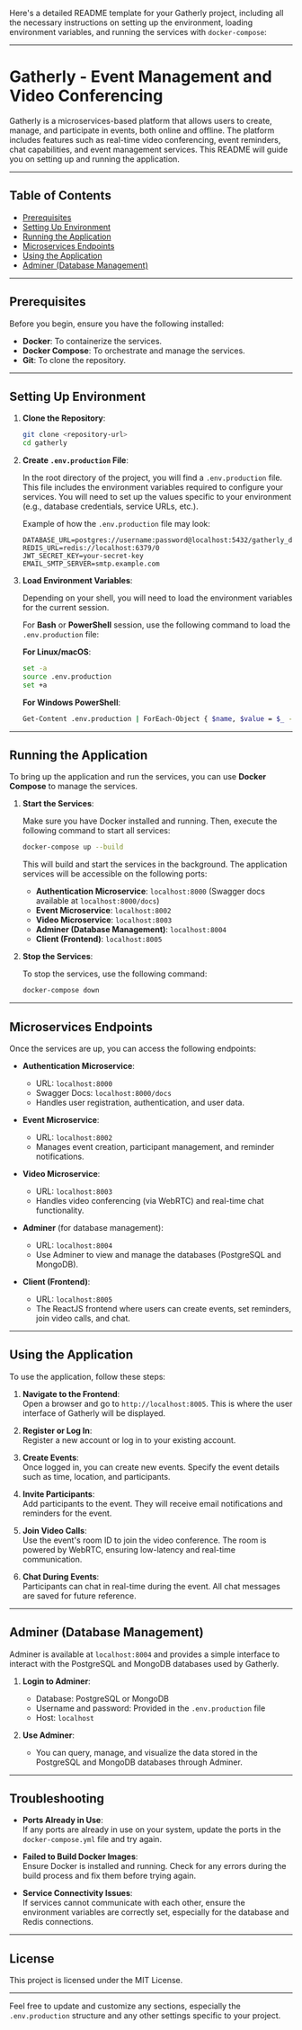 Here's a detailed README template for your Gatherly project, including all the necessary instructions on setting up the environment, loading environment variables, and running the services with `docker-compose`:

---

# Gatherly - Event Management and Video Conferencing

Gatherly is a microservices-based platform that allows users to create, manage, and participate in events, both online and offline. The platform includes features such as real-time video conferencing, event reminders, chat capabilities, and event management services. This README will guide you on setting up and running the application.

---

## Table of Contents

- [Prerequisites](#prerequisites)
- [Setting Up Environment](#setting-up-environment)
- [Running the Application](#running-the-application)
- [Microservices Endpoints](#microservices-endpoints)
- [Using the Application](#using-the-application)
- [Adminer (Database Management)](#adminer-database-management)

---

## Prerequisites

Before you begin, ensure you have the following installed:

- **Docker**: To containerize the services.
- **Docker Compose**: To orchestrate and manage the services.
- **Git**: To clone the repository.

---

## Setting Up Environment

1. **Clone the Repository**:

   ```bash
   git clone <repository-url>
   cd gatherly
   ```

2. **Create `.env.production` File**:

   In the root directory of the project, you will find a `.env.production` file. This file includes the environment variables required to configure your services. You will need to set up the values specific to your environment (e.g., database credentials, service URLs, etc.).

   Example of how the `.env.production` file may look:

   ```
   DATABASE_URL=postgres://username:password@localhost:5432/gatherly_db
   REDIS_URL=redis://localhost:6379/0
   JWT_SECRET_KEY=your-secret-key
   EMAIL_SMTP_SERVER=smtp.example.com
   ```

3. **Load Environment Variables**:

   Depending on your shell, you will need to load the environment variables for the current session.

   For **Bash** or **PowerShell** session, use the following command to load the `.env.production` file:

   **For Linux/macOS**:

   ```bash
   set -a
   source .env.production
   set +a
   ```

   **For Windows PowerShell**:

   ```bash
   Get-Content .env.production | ForEach-Object { $name, $value = $_ -split '='; [System.Environment]::SetEnvironmentVariable($name, $value) }
   ```

---

## Running the Application

To bring up the application and run the services, you can use **Docker Compose** to manage the services.

1. **Start the Services**:

   Make sure you have Docker installed and running. Then, execute the following command to start all services:

   ```bash
   docker-compose up --build
   ```

   This will build and start the services in the background. The application services will be accessible on the following ports:

   - **Authentication Microservice**: `localhost:8000` (Swagger docs available at `localhost:8000/docs`)
   - **Event Microservice**: `localhost:8002`
   - **Video Microservice**: `localhost:8003`
   - **Adminer (Database Management)**: `localhost:8004`
   - **Client (Frontend)**: `localhost:8005`

2. **Stop the Services**:

   To stop the services, use the following command:

   ```bash
   docker-compose down
   ```

---

## Microservices Endpoints

Once the services are up, you can access the following endpoints:

- **Authentication Microservice**:  
   - URL: `localhost:8000`  
   - Swagger Docs: `localhost:8000/docs`  
   - Handles user registration, authentication, and user data.

- **Event Microservice**:  
   - URL: `localhost:8002`  
   - Manages event creation, participant management, and reminder notifications.

- **Video Microservice**:  
   - URL: `localhost:8003`  
   - Handles video conferencing (via WebRTC) and real-time chat functionality.

- **Adminer** (for database management):  
   - URL: `localhost:8004`  
   - Use Adminer to view and manage the databases (PostgreSQL and MongoDB).

- **Client (Frontend)**:  
   - URL: `localhost:8005`  
   - The ReactJS frontend where users can create events, set reminders, join video calls, and chat.

---

## Using the Application

To use the application, follow these steps:

1. **Navigate to the Frontend**:  
   Open a browser and go to `http://localhost:8005`. This is where the user interface of Gatherly will be displayed.

2. **Register or Log In**:  
   Register a new account or log in to your existing account.

3. **Create Events**:  
   Once logged in, you can create new events. Specify the event details such as time, location, and participants.

4. **Invite Participants**:  
   Add participants to the event. They will receive email notifications and reminders for the event.

5. **Join Video Calls**:  
   Use the event's room ID to join the video conference. The room is powered by WebRTC, ensuring low-latency and real-time communication.

6. **Chat During Events**:  
   Participants can chat in real-time during the event. All chat messages are saved for future reference.

---

## Adminer (Database Management)

Adminer is available at `localhost:8004` and provides a simple interface to interact with the PostgreSQL and MongoDB databases used by Gatherly.

1. **Login to Adminer**:
   - Database: PostgreSQL or MongoDB
   - Username and password: Provided in the `.env.production` file
   - Host: `localhost`

2. **Use Adminer**:
   - You can query, manage, and visualize the data stored in the PostgreSQL and MongoDB databases through Adminer.

---

## Troubleshooting

- **Ports Already in Use**:  
   If any ports are already in use on your system, update the ports in the `docker-compose.yml` file and try again.

- **Failed to Build Docker Images**:  
   Ensure Docker is installed and running. Check for any errors during the build process and fix them before trying again.

- **Service Connectivity Issues**:  
   If services cannot communicate with each other, ensure the environment variables are correctly set, especially for the database and Redis connections.

---

## License

This project is licensed under the MIT License.

---

Feel free to update and customize any sections, especially the `.env.production` structure and any other settings specific to your project.